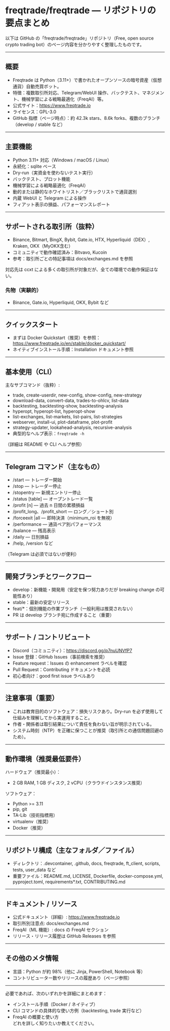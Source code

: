 # freqtrade/freqtrade — リポジトリの要点まとめ

以下は GitHub の「freqtrade/freqtrade」リポジトリ（Free, open source crypto trading bot）のページ内容を分かりやすく整理したものです。

---

## 概要
- Freqtrade は Python（3.11+）で書かれたオープンソースの暗号資産（仮想通貨）自動売買ボット。
- 特徴：複数取引所対応、Telegram/WebUI 操作、バックテスト、マネジメント、機械学習による戦略最適化（FreqAI）等。
- 公式サイト：https://www.freqtrade.io
- ライセンス：GPL-3.0
- GitHub 指標（ページ時点）：約 42.3k stars、8.6k forks、複数のブランチ（develop / stable など）

---

## 主要機能
- Python 3.11+ 対応（Windows / macOS / Linux）
- 永続化：sqlite ベース
- Dry-run（実資金を使わないテスト実行）
- バックテスト、プロット機能
- 機械学習による戦略最適化（FreqAI）
- 動的または静的なホワイトリスト／ブラックリストで通貨選別
- 内蔵 WebUI と Telegram による操作
- フィアット表示の損益、パフォーマンスレポート

---

## サポートされる取引所（抜粋）
- Binance, Bitmart, BingX, Bybit, Gate.io, HTX, Hyperliquid（DEX）, Kraken, OKX（MyOKX含む）
- コミュニティで動作確認済み：Bitvavo, Kucoin
- 参考：取引所ごとの特記事項は docs/exchanges.md を参照

対応先は ccxt による多くの取引所が対象だが、全ての環境での動作保証はない。

### 先物（実験的）
- Binance, Gate.io, Hyperliquid, OKX, Bybit など

---

## クイックスタート
- まずは Docker Quickstart（推奨）を参照：https://www.freqtrade.io/en/stable/docker_quickstart/
- ネイティブインストール手順：Installation ドキュメント参照

---

## 基本使用（CLI）
主なサブコマンド（抜粋）:
- trade, create-userdir, new-config, show-config, new-strategy
- download-data, convert-data, trades-to-ohlcv, list-data
- backtesting, backtesting-show, backtesting-analysis
- hyperopt, hyperopt-list, hyperopt-show
- list-exchanges, list-markets, list-pairs, list-strategies
- webserver, install-ui, plot-dataframe, plot-profit
- strategy-updater, lookahead-analysis, recursive-analysis
- 典型的なヘルプ表示：`freqtrade -h`

（詳細は README や CLI ヘルプ参照）

---

## Telegram コマンド（主なもの）
- /start — トレーダー開始
- /stop — トレーダー停止
- /stopentry — 新規エントリー停止
- /status [table] — オープントレード一覧
- /profit [n] — 過去 n 日間の累積損益
- /profit_long、/profit_short — ロング／ショート別
- /forceexit <pair>|all — 即時決済（minimum_roi を無視）
- /performance — 通貨ペア別パフォーマンス
- /balance — 残高表示
- /daily — 日別損益
- /help, /version など

（Telegram は必須ではないが便利）

---

## 開発ブランチとワークフロー
- develop：新機能・開発用（安定を保つ努力ありだが breaking change の可能性あり）
- stable：最新の安定リリース
- feat/*：個別機能の作業ブランチ（一般利用は推奨されない）
- PR は develop ブランチ宛に作成すること（重要）

---

## サポート / コントリビュート
- Discord（コミュニティ）：https://discord.gg/p7nuUNVfP7
- Issue 登録：GitHub Issues（事前検索を推奨）
- Feature request：Issues の enhancement ラベルを確認
- Pull Request：Contributing ドキュメントを必読
- 初心者向け：good first issue ラベルあり

---

## 注意事項（重要）
- これは教育目的のソフトウェア：損失リスクあり。Dry-run を必ず使用して仕組みを理解してから実運用すること。
- 作者・関係者は取引結果について責任を負わない旨が明示されている。
- システム時刻（NTP）を正確に保つことが推奨（取引所との通信問題回避のため）。

---

## 動作環境（推奨最低要件）
ハードウェア（推奨最小）：
- 2 GB RAM, 1 GB ディスク, 2 vCPU（クラウドインスタンス推奨）

ソフトウェア：
- Python >= 3.11
- pip, git
- TA-Lib（技術指標用）
- virtualenv（推奨）
- Docker（推奨）

---

## リポジトリ構成（主なフォルダ／ファイル）
- ディレクトリ：.devcontainer, .github, docs, freqtrade, ft_client, scripts, tests, user_data など
- 重要ファイル：README.md, LICENSE, Dockerfile, docker-compose.yml, pyproject.toml, requirements*.txt, CONTRIBUTING.md

---

## ドキュメント / リソース
- 公式ドキュメント（詳細）: https://www.freqtrade.io
- 取引所別注意点: docs/exchanges.md
- FreqAI（ML 機能）: docs の FreqAI セクション
- リリース・リリース履歴は GitHub Releases を参照

---

## その他のメタ情報
- 言語：Python が約 98%（他に Jinja, PowerShell, Notebook 等）
- コントリビューター数やリリースの履歴あり（ページ参照）

---

必要であれば、次のいずれかを詳細にまとめます：
- インストール手順（Docker / ネイティブ）  
- CLI コマンドの具体的な使い方例（backtesting, trade 実行など）  
- FreqAI の概要と使い方  
どれを詳しく知りたいか教えてください。